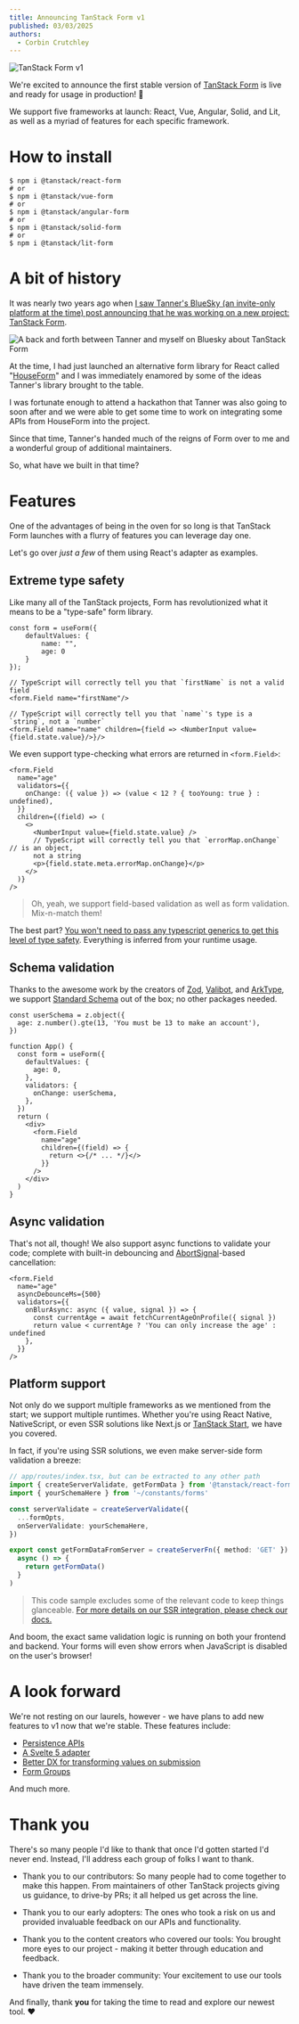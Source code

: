 ```yaml
---
title: Announcing TanStack Form v1
published: 03/03/2025
authors:
  - Corbin Crutchley
---
```


![TanStack Form v1](/blog-assets/announcing-tanstack-form-v1/form_header.png)

We're excited to announce the first stable version of [TanStack Form](/form/v1) is live and ready for usage in production! 🥳

We support five frameworks at launch: React, Vue, Angular, Solid, and Lit, as well as a myriad of features for each specific framework.

# How to install

```shell
$ npm i @tanstack/react-form
# or
$ npm i @tanstack/vue-form
# or
$ npm i @tanstack/angular-form
# or
$ npm i @tanstack/solid-form
# or
$ npm i @tanstack/lit-form
```

# A bit of history

It was nearly two years ago when [I saw Tanner's BlueSky (an invite-only platform at the time) post announcing that he was working on a new project: TanStack Form](https://bsky.app/profile/tannerlinsley.com/post/3ju5z473w5525).

![A back and forth between Tanner and myself on Bluesky about TanStack Form](/blog-assets/announcing-tanstack-form-v1/tanstack_form_bluesky_announce.png)

At the time, I had just launched an alternative form library for React called "[HouseForm](https://web.archive.org/web/20240101000000*/houseform.dev)" and I was immediately enamored by some of the ideas Tanner's library brought to the table.

I was fortunate enough to attend a hackathon that Tanner was also going to soon after and we were able to get some time to work on integrating some APIs from HouseForm into the project.

Since that time, Tanner's handed much of the reigns of Form over to me and a wonderful group of additional maintainers.

So, what have we built in that time?

# Features

One of the advantages of being in the oven for so long is that TanStack Form launches with a flurry of features you can leverage day one.

Let's go over _just a few_ of them using React's adapter as examples.

## Extreme type safety

Like many all of the TanStack projects, Form has revolutionized what it means to be a "type-safe" form library.

```tsx
const form = useForm({
	defaultValues: {
        name: "",
        age: 0
    }
});

// TypeScript will correctly tell you that `firstName` is not a valid field
<form.Field name="firstName"/>

// TypeScript will correctly tell you that `name`'s type is a `string`, not a `number`
<form.Field name="name" children={field => <NumberInput value={field.state.value}/>}/>
```

We even support type-checking what errors are returned in `<form.Field>`:

```tsx
<form.Field
  name="age"
  validators={{
    onChange: ({ value }) => (value < 12 ? { tooYoung: true } : undefined),
  }}
  children={(field) => (
    <>
      <NumberInput value={field.state.value} />
      // TypeScript will correctly tell you that `errorMap.onChange` // is an object,
      not a string
      <p>{field.state.meta.errorMap.onChange}</p>
    </>
  )}
/>
```

> Oh, yeah, we support field-based validation as well as form validation. Mix-n-match them!

The best part? [You won't need to pass any typescript generics to get this level of type safety](/form/latest/docs/philosophy#generics-are-grim). Everything is inferred from your runtime usage.

## Schema validation

Thanks to the awesome work by the creators of [Zod](http://zod.dev/), [Valibot](https://valibot.dev), and [ArkType](https://arktype.io/), we support [Standard Schema](https://github.com/standard-schema/standard-schema) out of the box; no other packages needed.

```tsx
const userSchema = z.object({
  age: z.number().gte(13, 'You must be 13 to make an account'),
})

function App() {
  const form = useForm({
    defaultValues: {
      age: 0,
    },
    validators: {
      onChange: userSchema,
    },
  })
  return (
    <div>
      <form.Field
        name="age"
        children={(field) => {
          return <>{/* ... */}</>
        }}
      />
    </div>
  )
}
```

## Async validation

That's not all, though! We also support async functions to validate your code; complete with built-in debouncing and [AbortSignal](https://developer.mozilla.org/en-US/docs/Web/API/AbortSignal)-based cancellation:

```tsx
<form.Field
  name="age"
  asyncDebounceMs={500}
  validators={{
    onBlurAsync: async ({ value, signal }) => {
      const currentAge = await fetchCurrentAgeOnProfile({ signal })
      return value < currentAge ? 'You can only increase the age' : undefined
    },
  }}
/>
```

## Platform support

Not only do we support multiple frameworks as we mentioned from the start; we support multiple runtimes. Whether you're using React Native, NativeScript, or even SSR solutions like Next.js or [TanStack Start](/start), we have you covered.

In fact, if you're using SSR solutions, we even make server-side form validation a breeze:

```typescript
// app/routes/index.tsx, but can be extracted to any other path
import { createServerValidate, getFormData } from '@tanstack/react-form/start'
import { yourSchemaHere } from '~/constants/forms'

const serverValidate = createServerValidate({
  ...formOpts,
  onServerValidate: yourSchemaHere,
})

export const getFormDataFromServer = createServerFn({ method: 'GET' }).handler(
  async () => {
    return getFormData()
  }
)
```

> This code sample excludes some of the relevant code to keep things glanceable. [For more details on our SSR integration, please check our docs.](/form/latest/docs/framework/react/guides/ssr)

And boom, the exact same validation logic is running on both your frontend and backend. Your forms will even show errors when JavaScript is disabled on the user's browser!

# A look forward

We're not resting on our laurels, however - we have plans to add new features to v1 now that we're stable. These features include:

- [Persistence APIs](https://github.com/TanStack/form/pull/561)
- [A Svelte 5 adapter](https://github.com/TanStack/form/issues/516)
- [Better DX for transforming values on submission](https://github.com/TanStack/form/issues/418)
- [Form Groups](https://github.com/TanStack/form/issues/419)

And much more.

# Thank **you**

There's so many people I'd like to thank that once I'd gotten started I'd never end. Instead, I'll address each group of folks I want to thank.

- Thank you to our contributors: So many people had to come together to make this happen. From maintainers of other TanStack projects giving us guidance, to drive-by PRs; it all helped us get across the line.

- Thank you to our early adopters: The ones who took a risk on us and provided invaluable feedback on our APIs and functionality.
- Thank you to the content creators who covered our tools: You brought more eyes to our project - making it better through education and feedback.
- Thank you to the broader community: Your excitement to use our tools have driven the team immensely.

And finally, thank **you** for taking the time to read and explore our newest tool. ❤️
